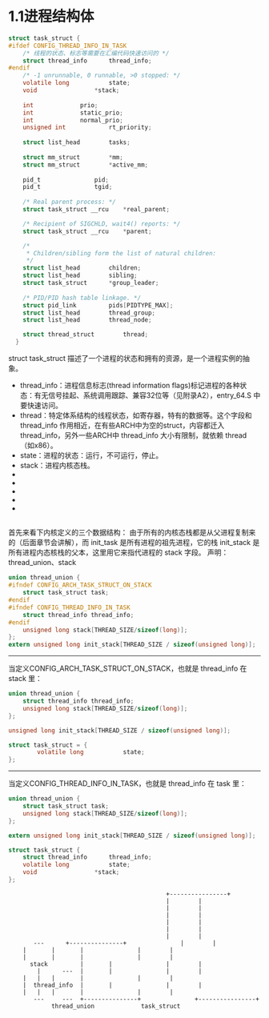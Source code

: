 # 1.1进程结构体
```c
struct task_struct {
#ifdef CONFIG_THREAD_INFO_IN_TASK
	/* 线程的状态、标志等需要在汇编代码快速访问的 */
	struct thread_info		thread_info;
#endif
	/* -1 unrunnable, 0 runnable, >0 stopped: */
	volatile long			state;
  	void				*stack;
  
  	int				prio;
	int				static_prio;
	int				normal_prio;
	unsigned int			rt_priority;
  
  	struct list_head		tasks;
  
  	struct mm_struct		*mm;
	struct mm_struct		*active_mm;
  
  	pid_t				pid;
	pid_t				tgid;
  
  	/* Real parent process: */
	struct task_struct __rcu	*real_parent;

	/* Recipient of SIGCHLD, wait4() reports: */
	struct task_struct __rcu	*parent;

	/*
	 * Children/sibling form the list of natural children:
	 */
	struct list_head		children;
	struct list_head		sibling;
	struct task_struct		*group_leader;
  
  	/* PID/PID hash table linkage. */
	struct pid_link			pids[PIDTYPE_MAX];
	struct list_head		thread_group;
	struct list_head		thread_node;

	struct thread_struct		thread;	
  }
  ```
   
struct task_struct 描述了一个进程的状态和拥有的资源，是一个进程实例的抽象。
-    thread_info：进程信息标志(thread information flags)标记进程的各种状态：有无信号挂起、系统调用跟踪、兼容32位等（见附录A2），entry_64.S 中要快速访问。
-    thread：特定体系结构的线程状态，如寄存器，特有的数据等。这个字段和 thread_info 作用相近，在有些ARCH中为空的struct，内容都迁入 thread_info，另外一些ARCH中 thread_info 大小有限制，就依赖 thread （如x86）。
-    state：进程的状态：运行，不可运行，停止。
-    stack：进程内核态栈。
-    
-    
-    
-    
-    
## 

首先来看下内核定义的三个数据结构：
由于所有的内核态栈都是从父进程复制来的（后面章节会讲解），而 init_task 是所有进程的祖先进程，它的栈 init_stack 是所有进程内态核栈的父本，这里用它来指代进程的 stack 字段。
声明：thread_union、stack
```c
union thread_union {
#ifndef CONFIG_ARCH_TASK_STRUCT_ON_STACK
	struct task_struct task;
#endif
#ifndef CONFIG_THREAD_INFO_IN_TASK
	struct thread_info thread_info;
#endif
	unsigned long stack[THREAD_SIZE/sizeof(long)]; 
};
extern unsigned long init_stack[THREAD_SIZE / sizeof(unsigned long)];
```

--------------------------------------
当定义CONFIG_ARCH_TASK_STRUCT_ON_STACK，也就是 thread_info 在 stack 里：
```c
union thread_union {
	struct thread_info thread_info;
	unsigned long stack[THREAD_SIZE/sizeof(long)];
};

unsigned long init_stack[THREAD_SIZE / sizeof(unsigned long)];

struct task_struct = {
        volatile long			state;
};
```

--------------------------------------
当定义CONFIG_THREAD_INFO_IN_TASK，也就是 thread_info 在 task 里：
```c
union thread_union {
	struct task_struct task;
	unsigned long stack[THREAD_SIZE/sizeof(long)]; 
};

extern unsigned long init_stack[THREAD_SIZE / sizeof(unsigned long)];

struct task_struct {
	struct thread_info		thread_info;
	volatile long			state;
  	void				*stack;
};
```

```
			                                +----------------+
			                                |		 |
			                                |		 |
			                                |		 |
			                                |		 |
			                                |		 |
			                                |		 |
       ---		+---------------+               |		 |
	|		|		|               |		 |
	|		|		|               |		 |
      stack 		|		|               |		 |
       	|      ---	|		|               |		 |
	|	|	|		|               |		 |
	|  thread_info	|		|               |		 |
	|	|	|		|               |		 |
       ---     ---	+---------------+               +----------------+
			thread_union			 task_struct
```
  ```
